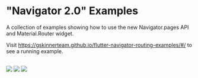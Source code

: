 # "Navigator 2.0" Examples

A collection of examples showing how to use the new Navigator.pages API and Material.Router widget.

Visit https://gskinnerteam.github.io/flutter-navigator-routing-examples/#/ to see a running example.




<br/>


<img src="https://i.imgur.com/SPZakcw.png" />
 
<img src="https://i.imgur.com/PenPKWh.png" />

<img src="https://i.imgur.com/XL8DejG.png" />
